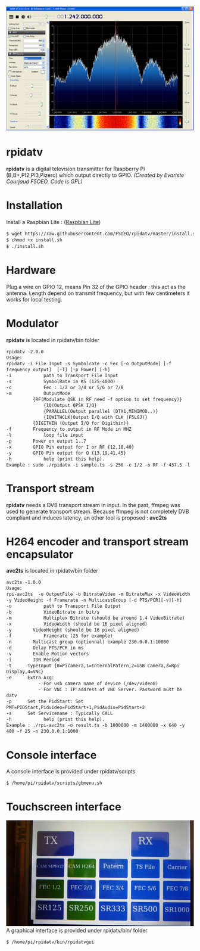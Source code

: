 ![rpidatv banner](/doc/img/spectreiq.jpg)
# rpidatv
**rpidatv** is a digital television transmitter for Raspberry Pi (B,B+,PI2,PI3,Pizero) which output directly to GPIO. 
*(Created by Evariste Courjaud F5OEO. Code is GPL)*

# Installation
Install a Raspbian Lite : ([Raspbian Lite](http://www.raspberrypi.org/downloads/raspbian/))

```sh
$ wget https://raw.githubusercontent.com/F5OEO/rpidatv/master/install.sh
$ chmod +x install.sh
$ ./install.sh
```

# Hardware
Plug a wire on GPIO 12, means Pin 32 of the GPIO header : this act as the antenna. Length depend on transmit frequency, but with few centimeters it works for local testing.

# Modulator
**rpidatv** is located in rpidatv/bin folder
```
rpidatv -2.0.0
Usage:
rpidatv -i File Input -s Symbolrate -c Fec [-o OutputMode] [-f frequency output]  [-l] [-p Power] [-h] 
-i            path to Transport File Input 
-s            SymbolRate in KS (125-4000) 
-c            Fec : 1/2 or 3/4 or 5/6 or 7/8 
-m            OutputMode
	      {RF(Modulate QSK in RF need -f option to set frequency)}
              {IQ(Output QPSK I/Q}
              {PARALLEL(Output parallel (DTX1,MINIMOD..)}
       	      {IQWITHCLK(Output I/Q with CLK (F5LGJ)}
	      {DIGITHIN (Output I/Q for Digithin)}
-f 	      Frequency to output in RF Mode in MHZ
-l            loop file input
-p 	      Power on output 1..7
-x 	      GPIO Pin output for I or RF {12,18,40}
-y	      GPIO Pin output for Q {13,19,41,45}
-h            help (print this help).
Example : sudo ./rpidatv -i sample.ts -s 250 -c 1/2 -o RF -f 437.5 -l
```
 # Transport stream
**rpidatv** needs a DVB transport stream in input. In the past, ffmpeg was used to generate transport stream. Because ffmpeg is not completely DVB compliant and induces latency, an other tool is proposed : **avc2ts**

# H264 encoder and transport stream encapsulator
**avc2ts** is located in rpidatv/bin folder
```
avc2ts -1.0.0
Usage:
rpi-avc2ts  -o OutputFile -b BitrateVideo -m BitrateMux -x VideoWidth  -y VideoHeight -f Framerate -n MulticastGroup [-d PTS/PCR][-v][-h] 
-o            path to Transport File Output 
-b            VideoBitrate in bit/s 
-m            Multiplex Bitrate (should be around 1.4 VideoBitrate)
-x            VideoWidth (should be 16 pixel aligned)
-y 	      VideoHeight (should be 16 pixel aligned)
-f            Framerate (25 for example)
-n 	      Multicast group (optionnal) example 230.0.0.1:10000
-d 	      Delay PTS/PCR in ms
-v	      Enable Motion vectors
-i	      IDR Period
-t		TypeInput {0=Picamera,1=InternalPatern,2=USB Camera,3=Rpi Display,4=VNC}
-e 		Extra Arg:
			- For usb camera name of device (/dev/video0)
			- For VNC : IP address of VNC Server. Password must be datv
-p 		Set the PidStart: Set PMT=PIDStart,Pidvideo=PidStart+1,PidAudio=PidStart+2
-s 		Set Servicename : Typically CALL
-h            help (print this help).
Example : ./rpi-avc2ts -o result.ts -b 1000000 -m 1400000 -x 640 -y 480 -f 25 -n 230.0.0.1:1000
```

# Console interface
A console interface is provided under rpidatv/scripts
```sh
$ /home/pi/rpidatv/scripts/gbmenu.sh
```
# Touchscreen interface
![Rpidatvgui](/doc/img/rpidatvgui.jpg)
A graphical interface is provided under rpidatv/bin/ folder
```sh
$ /home/pi/rpidatv/bin/rpidatvgui
```

